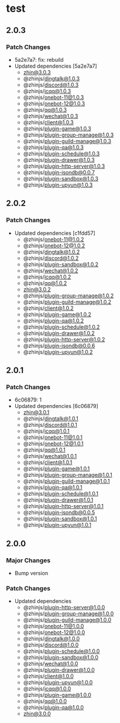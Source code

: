# test

## 2.0.3

### Patch Changes

- 5a2e7a7: fix: rebuild
- Updated dependencies [5a2e7a7]
  - zhin@3.0.3
  - @zhinjs/dingtalk@1.0.3
  - @zhinjs/discord@1.0.3
  - @zhinjs/icqq@1.0.3
  - @zhinjs/onebot-11@1.0.3
  - @zhinjs/onebot-12@1.0.3
  - @zhinjs/qq@1.0.3
  - @zhinjs/wechat@1.0.3
  - @zhinjs/client@1.0.3
  - @zhinjs/plugin-game@1.0.3
  - @zhinjs/plugin-group-manage@1.0.3
  - @zhinjs/plugin-guild-manage@1.0.3
  - @zhinjs/plugin-qa@1.0.3
  - @zhinjs/plugin-schedule@1.0.3
  - @zhinjs/plugin-drawer@1.0.3
  - @zhinjs/plugin-http-server@1.0.3
  - @zhinjs/plugin-jsondb@0.0.7
  - @zhinjs/plugin-sandbox@1.0.3
  - @zhinjs/plugin-upyun@1.0.3

## 2.0.2

### Patch Changes

- Updated dependencies [c1fdd57]
  - @zhinjs/onebot-11@1.0.2
  - @zhinjs/onebot-12@1.0.2
  - @zhinjs/dingtalk@1.0.2
  - @zhinjs/discord@1.0.2
  - @zhinjs/plugin-sandbox@1.0.2
  - @zhinjs/wechat@1.0.2
  - @zhinjs/icqq@1.0.2
  - @zhinjs/qq@1.0.2
  - zhin@3.0.2
  - @zhinjs/plugin-group-manage@1.0.2
  - @zhinjs/plugin-guild-manage@1.0.2
  - @zhinjs/client@1.0.2
  - @zhinjs/plugin-game@1.0.2
  - @zhinjs/plugin-qa@1.0.2
  - @zhinjs/plugin-schedule@1.0.2
  - @zhinjs/plugin-drawer@1.0.2
  - @zhinjs/plugin-http-server@1.0.2
  - @zhinjs/plugin-jsondb@0.0.6
  - @zhinjs/plugin-upyun@1.0.2

## 2.0.1

### Patch Changes

- 6c06879: 1
- Updated dependencies [6c06879]
  - zhin@3.0.1
  - @zhinjs/dingtalk@1.0.1
  - @zhinjs/discord@1.0.1
  - @zhinjs/icqq@1.0.1
  - @zhinjs/onebot-11@1.0.1
  - @zhinjs/onebot-12@1.0.1
  - @zhinjs/qq@1.0.1
  - @zhinjs/wechat@1.0.1
  - @zhinjs/client@1.0.1
  - @zhinjs/plugin-game@1.0.1
  - @zhinjs/plugin-group-manage@1.0.1
  - @zhinjs/plugin-guild-manage@1.0.1
  - @zhinjs/plugin-qa@1.0.1
  - @zhinjs/plugin-schedule@1.0.1
  - @zhinjs/plugin-drawer@1.0.1
  - @zhinjs/plugin-http-server@1.0.1
  - @zhinjs/plugin-jsondb@0.0.5
  - @zhinjs/plugin-sandbox@1.0.1
  - @zhinjs/plugin-upyun@1.0.1

## 2.0.0

### Major Changes

- Bump version

### Patch Changes

- Updated dependencies
  - @zhinjs/plugin-http-server@1.0.0
  - @zhinjs/plugin-group-manage@1.0.0
  - @zhinjs/plugin-guild-manage@1.0.0
  - @zhinjs/onebot-11@1.0.0
  - @zhinjs/onebot-12@1.0.0
  - @zhinjs/dingtalk@1.0.0
  - @zhinjs/discord@1.0.0
  - @zhinjs/plugin-schedule@1.0.0
  - @zhinjs/plugin-sandbox@1.0.0
  - @zhinjs/wechat@1.0.0
  - @zhinjs/plugin-drawer@1.0.0
  - @zhinjs/client@1.0.0
  - @zhinjs/plugin-upyun@1.0.0
  - @zhinjs/icqq@1.0.0
  - @zhinjs/plugin-game@1.0.0
  - @zhinjs/qq@1.0.0
  - @zhinjs/plugin-qa@1.0.0
  - zhin@3.0.0
